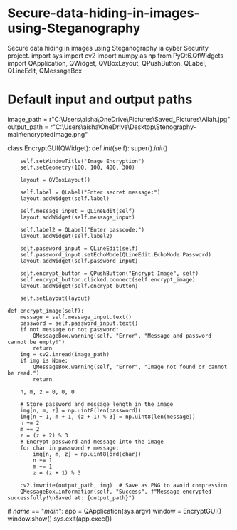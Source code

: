 # Secure-data-hiding-in-images-using-Steganography
Secure data hiding in images using Steganography ia cyber Security project.
import sys
import cv2
import numpy as np
from PyQt6.QtWidgets import QApplication, QWidget, QVBoxLayout, QPushButton, QLabel, QLineEdit, QMessageBox

# Default input and output paths
image_path = r"C:\Users\aisha\OneDrive\Pictures\Saved_Pictures\Allah.jpg"
output_path = r"C:\Users\aisha\OneDrive\Desktop\Stenography-main\encryptedImage.png"

class EncryptGUI(QWidget):
    def _init_(self):
        super()._init_()

        self.setWindowTitle("Image Encryption")
        self.setGeometry(100, 100, 400, 300)

        layout = QVBoxLayout()

        self.label = QLabel("Enter secret message:")
        layout.addWidget(self.label)

        self.message_input = QLineEdit(self)
        layout.addWidget(self.message_input)

        self.label2 = QLabel("Enter passcode:")
        layout.addWidget(self.label2)

        self.password_input = QLineEdit(self)
        self.password_input.setEchoMode(QLineEdit.EchoMode.Password)
        layout.addWidget(self.password_input)

        self.encrypt_button = QPushButton("Encrypt Image", self)
        self.encrypt_button.clicked.connect(self.encrypt_image)
        layout.addWidget(self.encrypt_button)

        self.setLayout(layout)

    def encrypt_image(self):
        message = self.message_input.text()
        password = self.password_input.text()
        if not message or not password:
            QMessageBox.warning(self, "Error", "Message and password cannot be empty!")
            return
        img = cv2.imread(image_path)
        if img is None:
            QMessageBox.warning(self, "Error", "Image not found or cannot be read.")
            return

        n, m, z = 0, 0, 0

        # Store password and message length in the image
        img[n, m, z] = np.uint8(len(password))
        img[n + 1, m + 1, (z + 1) % 3] = np.uint8(len(message))
        n += 2
        m += 2
        z = (z + 2) % 3
        # Encrypt password and message into the image
        for char in password + message:
            img[n, m, z] = np.uint8(ord(char))
            n += 1
            m += 1
            z = (z + 1) % 3

        cv2.imwrite(output_path, img)  # Save as PNG to avoid compression
        QMessageBox.information(self, "Success", f"Message encrypted successfully!\nSaved at: {output_path}")

if _name_ == "_main_":
    app = QApplication(sys.argv)
    window = EncryptGUI()
    window.show()
    sys.exit(app.exec())
